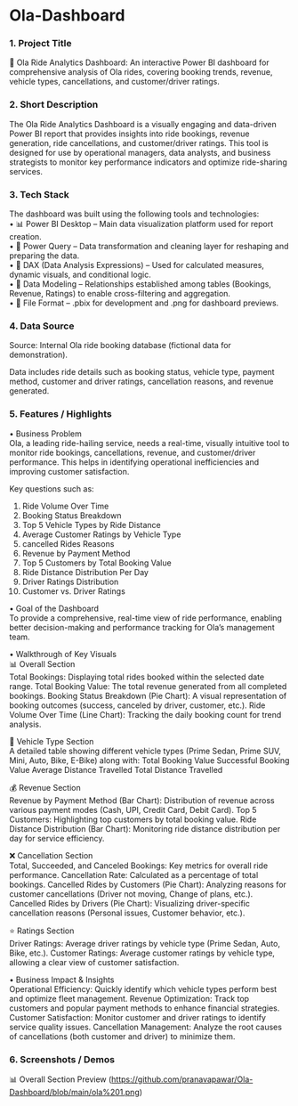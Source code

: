 # Ola-Dashboard
### 1.	Project Title 
🚖 Ola Ride Analytics Dashboard:
An interactive Power BI dashboard for comprehensive analysis of Ola rides, covering booking trends, revenue, vehicle types, cancellations, and customer/driver ratings.

### 2.	Short Description
The Ola Ride Analytics Dashboard is a visually engaging and data-driven Power BI report that provides insights into ride bookings, revenue generation, ride cancellations, and customer/driver ratings. This tool is designed for use by operational managers, data analysts, and business strategists to monitor key performance indicators and optimize ride-sharing services.

### 3.	Tech Stack
The dashboard was built using the following tools and technologies:<br>
•	📊 Power BI Desktop – Main data visualization platform used for report creation.<br>
•	📂 Power Query – Data transformation and cleaning layer for reshaping and preparing the data.<br>
•	🧠 DAX (Data Analysis Expressions) – Used for calculated measures, dynamic visuals, and conditional logic.<br>
•	📝 Data Modeling – Relationships established among tables (Bookings, Revenue, Ratings) to enable cross-filtering and aggregation.<br>
•	📁 File Format – .pbix for development and .png for dashboard previews.

### 4.	Data Source
Source: Internal Ola ride booking database (fictional data for demonstration).<br>

Data includes ride details such as booking status, vehicle type, payment method, customer and driver ratings, cancellation reasons, and revenue generated.


### 5.	Features / Highlights

•	Business Problem<br>
Ola, a leading ride-hailing service, needs a real-time, visually intuitive tool to monitor ride bookings, cancellations, revenue, and customer/driver performance. This helps in identifying operational inefficiencies and improving customer satisfaction.

Key questions such as:
1. Ride Volume Over Time
2. Booking Status Breakdown
3. Top 5 Vehicle Types by Ride Distance
4. Average Customer Ratings by Vehicle Type
5. cancelled Rides Reasons
6. Revenue by Payment Method
7. Top 5 Customers by Total Booking Value
8. Ride Distance Distribution Per Day
9. Driver Ratings Distribution
10. Customer vs. Driver Ratings

•	Goal of the Dashboard<br>
To provide a comprehensive, real-time view of ride performance, enabling better decision-making and performance tracking for Ola’s management team.

•	Walkthrough of Key Visuals<br>
📊 Overall Section<br>
Total Bookings: Displaying total rides booked within the selected date range.
Total Booking Value: The total revenue generated from all completed bookings.
Booking Status Breakdown (Pie Chart): A visual representation of booking outcomes (success, canceled by driver, customer, etc.).
Ride Volume Over Time (Line Chart): Tracking the daily booking count for trend analysis.

🚗 Vehicle Type Section<br>
A detailed table showing different vehicle types (Prime Sedan, Prime SUV, Mini, Auto, Bike, E-Bike) along with:
Total Booking Value
Successful Booking Value
Average Distance Travelled
Total Distance Travelled

💰 Revenue Section<br>
Revenue by Payment Method (Bar Chart): Distribution of revenue across various payment modes (Cash, UPI, Credit Card, Debit Card).
Top 5 Customers: Highlighting top customers by total booking value.
Ride Distance Distribution (Bar Chart): Monitoring ride distance distribution per day for service efficiency.

❌ Cancellation Section<br>
Total, Succeeded, and Canceled Bookings: Key metrics for overall ride performance.
Cancellation Rate: Calculated as a percentage of total bookings.
Cancelled Rides by Customers (Pie Chart): Analyzing reasons for customer cancellations (Driver not moving, Change of plans, etc.).
Cancelled Rides by Drivers (Pie Chart): Visualizing driver-specific cancellation reasons (Personal issues, Customer behavior, etc.).

⭐ Ratings Section<br>
Driver Ratings: Average driver ratings by vehicle type (Prime Sedan, Auto, Bike, etc.).
Customer Ratings: Average customer ratings by vehicle type, allowing a clear view of customer satisfaction.

•	Business Impact & Insights<br>
Operational Efficiency: Quickly identify which vehicle types perform best and optimize fleet management.
Revenue Optimization: Track top customers and popular payment methods to enhance financial strategies.
Customer Satisfaction: Monitor customer and driver ratings to identify service quality issues.
Cancellation Management: Analyze the root causes of cancellations (both customer and driver) to minimize them.

### 6.	Screenshots / Demos
📊 Overall Section Preview
(https://github.com/pranavapawar/Ola-Dashboard/blob/main/ola%201.png)
